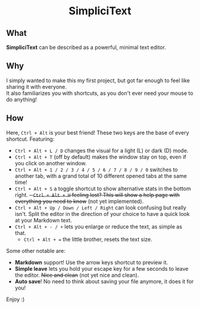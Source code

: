 # <center>SimpliciText</center>

## What
**SimpliciText** can be described as a powerful, minimal text editor.

## Why
I simply wanted to make this my first project, but got far enough to feel like sharing it with everyone.  
It also familiarizes you with shortcuts, as you don't ever need your mouse to do anything!

## How
Here, `Ctrl + Alt` is your best friend! These two keys are the base of every shortcut. Featuring:
- `Ctrl + Alt + L / D` changes the visual for a light (L) or dark (D) mode.
- `Ctrl + Alt + T` (off by default) makes the window stay on top, even if you click on another window.
- `Ctrl + Alt + 1 / 2 / 3 / 4 / 5 / 6 / 7 / 8 / 9 / 0` switches to another tab, with a grand total of 10 different opened tabs at the same time!
- `Ctrl + Alt + S` a toggle shortcut to show alternative stats in the bottom right.
~~- `Ctrl + Alt + H` feeling lost? This will show a help page with everything you need to know~~ (not yet implemented).
- `Ctrl + Alt + Up / Down / Left / Right` can look confusing but really isn't. Split the editor in the direction of your choice to have a quick look at your Markdown text.
- `Ctrl + Alt + - / +` lets you enlarge or reduce the text, as simple as that.
  - `Ctrl + Alt + =` the little brother, resets the text size.

Some other notable are:
- **Markdown** support! Use the arrow keys shortcut to preview it.
- **Simple leave** lets you hold your escape key for a few seconds to leave the editor. ~~Nice and clean~~ (not yet nice and clean).
- **Auto save**! No need to think about saving your file anymore, it does it for you!

Enjoy :)